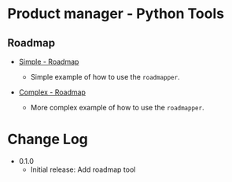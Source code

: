 # Product manager - Python Tools

## Roadmap

* [Simple - Roadmap](roadmap-builder-example.ipynb)
  * Simple example of how to use the `roadmapper`.

* [Complex - Roadmap](roadmap-builder-example_complete.ipynb)
  * More complex example of how to use the `roadmapper`.


# Change Log
* 0.1.0
  * Initial release: Add roadmap tool
```